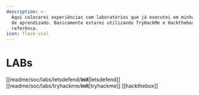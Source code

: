 ```yaml
---
description: >-
  Aqui colocarei experiências com laboratórios que já executei em minha jornada
  de aprendizado. Basicamente estarei utilizando TryHackMe e Hackthebox como
  referênca.
icon: flask-vial
---
```


# LABs

\[\[readme/soc/labs/letsdefend/**init**|letsdefend]] \[\[readme/soc/labs/tryhackme/**init**|tryhackme]] \[\[hackthebox]]
